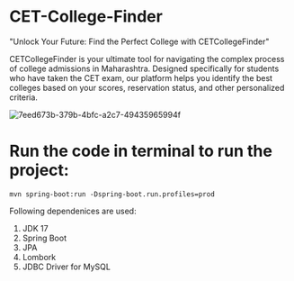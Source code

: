 # CET-College-Finder
"Unlock Your Future: Find the Perfect College with CETCollegeFinder"

CETCollegeFinder is your ultimate tool for navigating the complex process of college admissions in Maharashtra. Designed specifically for students who have taken the CET exam, our platform helps you identify the best colleges based on your scores, reservation status, and other personalized criteria.

![7eed673b-379b-4bfc-a2c7-49435965994f](https://github.com/user-attachments/assets/37ccd121-138b-43d5-b780-867d1b3fc557)

# Run the code in terminal to run the project: 
```
mvn spring-boot:run -Dspring-boot.run.profiles=prod
```
Following dependenices are used:
1. JDK 17
2. Spring Boot
4. JPA
3. Lombork
5. JDBC Driver for MySQL
